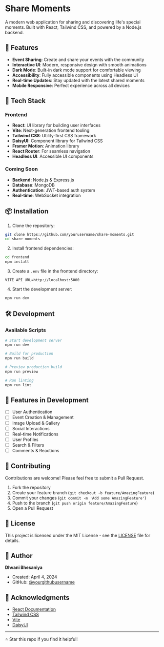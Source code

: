 # Share Moments

A modern web application for sharing and discovering life's special moments. Built with React, Tailwind CSS, and powered by a Node.js backend.

## 🌟 Features

- **Event Sharing**: Create and share your events with the community
- **Interactive UI**: Modern, responsive design with smooth animations
- **Dark Mode**: Built-in dark mode support for comfortable viewing
- **Accessibility**: Fully accessible components using Headless UI
- **Real-time Updates**: Stay updated with the latest shared moments
- **Mobile Responsive**: Perfect experience across all devices

## 🚀 Tech Stack

### Frontend
- **React**: UI library for building user interfaces
- **Vite**: Next-generation frontend tooling
- **Tailwind CSS**: Utility-first CSS framework
- **DaisyUI**: Component library for Tailwind CSS
- **Framer Motion**: Animation library
- **React Router**: For seamless navigation
- **Headless UI**: Accessible UI components

### Coming Soon
- **Backend**: Node.js & Express.js
- **Database**: MongoDB
- **Authentication**: JWT-based auth system
- **Real-time**: WebSocket integration

## 📦 Installation

1. Clone the repository:
```bash
git clone https://github.com/yourusername/share-moments.git
cd share-moments
```

2. Install frontend dependencies:
```bash
cd frontend
npm install
```

3. Create a `.env` file in the frontend directory:
```env
VITE_API_URL=http://localhost:5000
```

4. Start the development server:
```bash
npm run dev
```

## 🛠️ Development

### Available Scripts

```bash
# Start development server
npm run dev

# Build for production
npm run build

# Preview production build
npm run preview

# Run linting
npm run lint
```

## 🎨 Features in Development

- [ ] User Authentication
- [ ] Event Creation & Management
- [ ] Image Upload & Gallery
- [ ] Social Interactions
- [ ] Real-time Notifications
- [ ] User Profiles
- [ ] Search & Filters
- [ ] Comments & Reactions

## 🤝 Contributing

Contributions are welcome! Please feel free to submit a Pull Request.

1. Fork the repository
2. Create your feature branch (`git checkout -b feature/AmazingFeature`)
3. Commit your changes (`git commit -m 'Add some AmazingFeature'`)
4. Push to the branch (`git push origin feature/AmazingFeature`)
5. Open a Pull Request

## 📝 License

This project is licensed under the MIT License - see the [LICENSE](LICENSE) file for details.

## 👤 Author

**Dhvani Bhesaniya**
- Created: April 4, 2024
- GitHub: [@yourgithubusername](https://github.com/yourgithubusername)

## 🙏 Acknowledgments

- [React Documentation](https://react.dev)
- [Tailwind CSS](https://tailwindcss.com)
- [Vite](https://vitejs.dev)
- [DaisyUI](https://daisyui.com)

---
⭐️ Star this repo if you find it helpful!